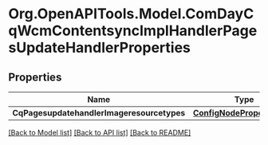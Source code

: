 # Org.OpenAPITools.Model.ComDayCqWcmContentsyncImplHandlerPagesUpdateHandlerProperties
## Properties

Name | Type | Description | Notes
------------ | ------------- | ------------- | -------------
**CqPagesupdatehandlerImageresourcetypes** | [**ConfigNodePropertyArray**](ConfigNodePropertyArray.md) |  | [optional] 

[[Back to Model list]](../README.md#documentation-for-models) [[Back to API list]](../README.md#documentation-for-api-endpoints) [[Back to README]](../README.md)

